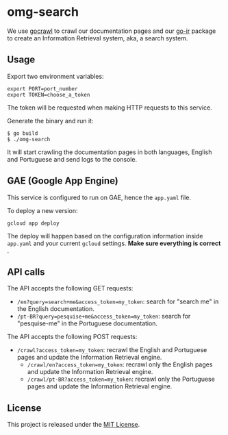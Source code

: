 # omg-search

We use [gocrawl] to crawl our documentation pages and our [go-ir] package to create an Information Retrieval system, aka, a search system.

## Usage

Export two environment variables:

```
export PORT=port_number
export TOKEN=choose_a_token
```

The token will be requested when making HTTP requests to this service.

Generate the binary and run it:

```
$ go build
$ ./omg-search
```

It will start crawling the documentation pages in both languages, English and Portuguese and send logs to the console.

## GAE (Google App Engine)

This service is configured to run on GAE, hence the `app.yaml` file.

To deploy a new version:

```
gcloud app deploy
```

The deploy will happen based on the configuration information inside `app.yaml` and your current `gcloud` settings. **Make sure everything is correct** .

## API calls
The API accepts the following GET requests:

  * `/en?query=search+me&access_token=my_token`: search for "search me" in the English documentation.
  * `/pt-BR?query=pesquise+me&access_token=my_token`: search for "pesquise-me" in the Portuguese documentation.

The API accepts the following POST requests:

  * `/crawl?access_token=my_token`: recrawl the English and Portuguese pages and update the Information Retrieval engine.
    * `/crawl/en?access_token=my_token`: recrawl only the English pages and update the Information Retrieval engine.
    * `/crawl/pt-BR?access_token=my_token`: recrawl only the Portuguese pages and update the Information Retrieval engine.

[go-ir]:https://github.com/cloudwalkio/go-ir
[gocrawl]:https://github.com/PuerkitoBio/gocrawl

## License

This project is released under the [MIT License](https://opensource.org/licenses/MIT).
